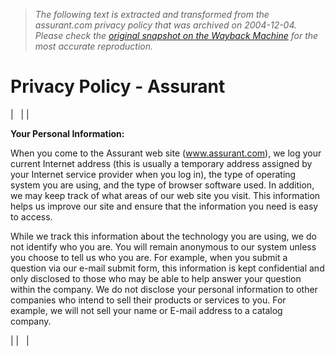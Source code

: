 > *The following text is extracted and transformed from the assurant.com privacy policy that was archived on 2004-12-04. Please check the [original snapshot on the Wayback Machine](https://web.archive.org/web/20041204081055id_/http%3A//www.assurant.com/inc/assurant/privacy.html) for the most accurate reproduction.*

# Privacy Policy - Assurant

|    |  | 

**Your Personal Information:**

When you come to the Assurant web site (www.assurant.com), we log your current Internet address (this is usually a temporary address assigned by your Internet service provider when you log in), the type of operating system you are using, and the type of browser software used. In addition, we may keep track of what areas of our web site you visit. This information helps us improve our site and ensure that the information you need is easy to access.

While we track this information about the technology you are using, we do not identify who you are. You will remain anonymous to our system unless you choose to tell us who you are. For example, when you submit a question via our e-mail submit form, this information is kept confidential and only disclosed to those who may be able to help answer your question within the company. We do not disclose your personal information to other companies who intend to sell their products or services to you. For example, we will not sell your name or E-mail address to a catalog company.

|  |    | 
